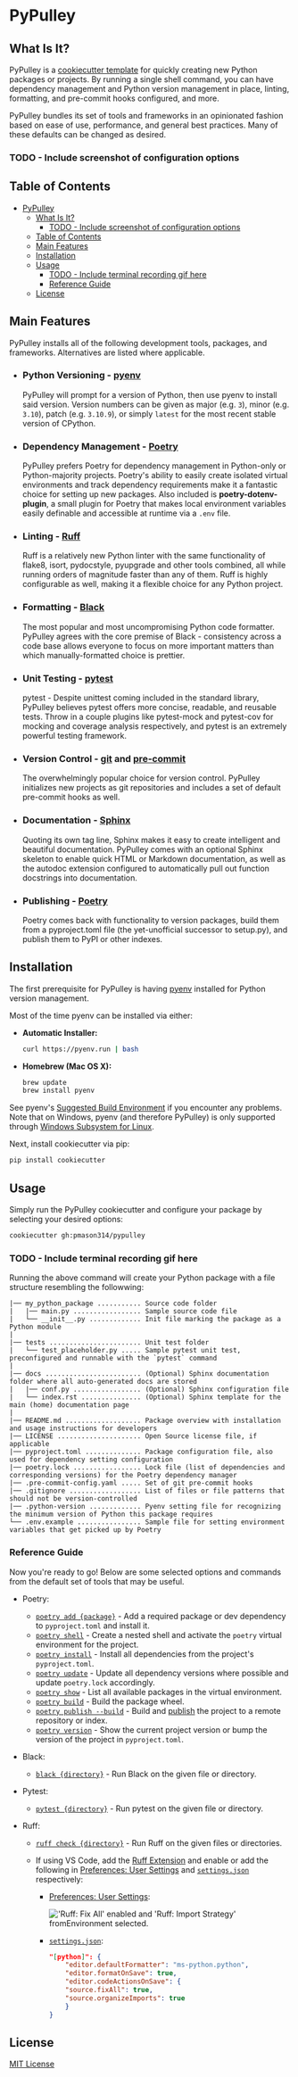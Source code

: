 # PyPulley

## What Is It?

PyPulley is a [cookiecutter template](https://github.com/cookiecutter/cookiecutter) for quickly creating new Python packages or projects. By running a single shell command, you can have dependency management and Python version management in place, linting, formatting, and pre-commit hooks configured, and more.

PyPulley bundles its set of tools and frameworks in an opinionated fashion based on ease of use, performance, and general best practices. Many of these defaults can be changed as desired.

### TODO - Include screenshot of configuration options

## Table of Contents

- [PyPulley](#pypulley)
  - [What Is It?](#what-is-it)
    - [TODO - Include screenshot of configuration options](#todo---include-screenshot-of-configuration-options)
  - [Table of Contents](#table-of-contents)
  - [Main Features](#main-features)
  - [Installation](#installation)
  - [Usage](#usage)
    - [TODO - Include terminal recording gif here](#todo---include-terminal-recording-gif-here)
    - [Reference Guide](#reference-guide)
  - [License](#license)

## Main Features

PyPulley installs all of the following development tools, packages, and frameworks. Alternatives are listed where applicable.

- ### Python Versioning - [**pyenv**](https://github.com/pyenv/pyenv)
  PyPulley will prompt for a version of Python, then use pyenv to install said version. Version numbers can be given as major (e.g. `3`), minor (e.g. `3.10`), patch (e.g. `3.10.9`), or simply `latest` for the most recent stable version of CPython.
- ### Dependency Management - [**Poetry**](https://python-poetry.org/)
  PyPulley prefers Poetry for dependency management in Python-only or Python-majority projects. Poetry's ability to easily create isolated virtual environments and track dependency requirements make it a fantastic choice for setting up new packages. Also included is **poetry-dotenv-plugin**, a small plugin for Poetry that makes local environment variables easily definable and accessible at runtime via a `.env` file.
- ### Linting - [**Ruff**](https://github.com/charliermarsh/ruff)
  Ruff is a relatively new Python linter with the same functionality of flake8, isort, pydocstyle, pyupgrade and other tools combined, all while running orders of magnitude faster than any of them. Ruff is highly configurable as well, making it a flexible choice for any Python project.
- ### Formatting - [**Black**](https://black.readthedocs.io/en/stable/)
  The most popular and most uncompromising Python code formatter. PyPulley agrees with the core premise of Black - consistency across a code base allows everyone to focus on more important matters than which manually-formatted choice is prettier.
- ### Unit Testing - [**pytest**](https://docs.pytest.org/en/latest/)
  pytest - Despite unittest coming included in the standard library, PyPulley believes pytest offers more concise, readable, and reusable tests. Throw in a couple plugins like pytest-mock and pytest-cov for mocking and coverage analysis respectively, and pytest is an extremely powerful testing framework.
- ### Version Control - [**git**](https://git-scm.com/about) and [**pre-commit**](https://pre-commit.com/)
  The overwhelmingly popular choice for version control. PyPulley initializes new projects as git repositories and includes a set of default pre-commit hooks as well.
- ### Documentation - [**Sphinx**](https://www.sphinx-doc.org/en/master/)
  Quoting its own tag line, Sphinx makes it easy to create intelligent and beautiful documentation. PyPulley comes with an optional Sphinx skeleton to enable quick HTML or Markdown documentation, as well as the autodoc extension configured to automatically pull out function docstrings into documentation.
- ### Publishing - [**Poetry**](https://python-poetry.org/)
  Poetry comes back with functionality to version packages, build them from a pyproject.toml file (the yet-unofficial successor to setup.py), and publish them to PyPI or other indexes.

## Installation

The first prerequisite for PyPulley is having [pyenv](https://github.com/pyenv/pyenv) installed for Python version management.

Most of the time pyenv can be installed via either:

- **Automatic Installer:**
  ```sh
  curl https://pyenv.run | bash
  ```
- **Homebrew (Mac OS X):**
  ```sh
  brew update
  brew install pyenv
  ```

See pyenv's [Suggested Build Environment](https://github.com/pyenv/pyenv/wiki#suggested-build-environment) if you encounter any problems. Note that on Windows, pyenv (and therefore PyPulley) is only supported through [Windows Subsystem for Linux](https://learn.microsoft.com/en-us/windows/wsl/about).

Next, install cookiecutter via pip:

```sh
pip install cookiecutter
```

## Usage

Simply run the PyPulley cookiecutter and configure your package by selecting your desired options:

```sh
cookiecutter gh:pmason314/pypulley
```

### TODO - Include terminal recording gif here

Running the above command will create your Python package with a file structure resembling the followwing:
```
|── my_python_package ........... Source code folder
|   |── main.py ................. Sample source code file
|   └── __init__.py ............. Init file marking the package as a Python module
|
|── tests ....................... Unit test folder
|   └── test_placeholder.py ..... Sample pytest unit test, preconfigured and runnable with the `pytest` command
|
|── docs ........................ (Optional) Sphinx documentation folder where all auto-generated docs are stored
|   |── conf.py ................. (Optional) Sphinx configuration file
|   └── index.rst ............... (Optional) Sphinx template for the main (home) documentation page
|
|── README.md ................... Package overview with installation and usage instructions for developers
|── LICENSE ..................... Open Source license file, if applicable
|── pyproject.toml .............. Package configuration file, also used for dependency setting configuration
|── poetry.lock ................. Lock file (list of dependencies and corresponding versions) for the Poetry dependency manager 
|── .pre-commit-config.yaml ..... Set of git pre-commit hooks
|── .gitignore .................. List of files or file patterns that should not be version-controlled
|── .python-version ............. Pyenv setting file for recognizing the minimum version of Python this package requires
└── .env.example ................ Sample file for setting environment variables that get picked up by Poetry
```

### Reference Guide

Now you're ready to go! Below are some selected options and commands from the default set of tools that may be useful.

- Poetry:
  - [`poetry add {package}`](https://python-poetry.org/docs/cli/#add) - Add a required package or dev dependency to `pyproject.toml` and install it.
  - [`poetry shell`](https://python-poetry.org/docs/basic-usage#activating-the-virtual-environment) - Create a nested shell and activate the `poetry` virtual environment for the project.
  - [`poetry install`](https://python-poetry.org/docs/cli/#install) - Install all dependencies from the project's `pyproject.toml`.
  - [`poetry update`](https://python-poetry.org/docs/cli/#update) - Update all dependency versions where possible and update `poetry.lock` accordingly.
  - [`poetry show`](https://python-poetry.org/docs/cli/#show) - List all available packages in the virtual environment.
  - [`poetry build`](https://python-poetry.org/docs/cli/#build) - Build the package wheel.
  - [`poetry publish --build`](https://python-poetry.org/docs/cli/#publish) - Build and [publish](https://python-poetry.org/docs/repositories/#publishable-repositories) the project to a remote repository or index.
  - [`poetry version`](https://python-poetry.org/docs/cli/#version) - Show the current project version or bump the version of the project in `pyproject.toml`.
- Black:
  - [`black {directory}`](https://black.readthedocs.io/en/stable/usage_and_configuration/the_basics.html#usage) - Run Black on the given file or directory.
- Pytest:
  - [`pytest {directory}`](https://docs.pytest.org/en/7.2.x/reference/reference.html#command-line-flags) - Run pytest on the given file or directory.
- Ruff:

  - [`ruff check {directory}`](https://github.com/charliermarsh/ruff#command-line-interface) - Run Ruff on the given files or directories.
  - If using VS Code, add the [Ruff Extension](https://marketplace.visualstudio.com/items?itemName=charliermarsh.ruff) and enable or add the following in [Preferences: User Settings](https://code.visualstudio.com/docs/getstarted/settings) and [`settings.json`](https://code.visualstudio.com/docs/getstarted/settings#_settingsjson) respectively:

    - [Preferences: User Settings](https://code.visualstudio.com/docs/getstarted/settings):
        <p align="left">
            <img src="resources/Ruff Settings.png" alt="'Ruff: Fix All' enabled and 'Ruff: Import Strategy' fromEnvironment selected."/>
        </p>
    - [`settings.json`](https://code.visualstudio.com/docs/getstarted/settings#_settingsjson):

      ```json
      "[python]": {
          "editor.defaultFormatter": "ms-python.python",
          "editor.formatOnSave": true,
          "editor.codeActionsOnSave": {
          "source.fixAll": true,
          "source.organizeImports": true
          }
      }
      ```

## License

[MIT License](LICENSE)
